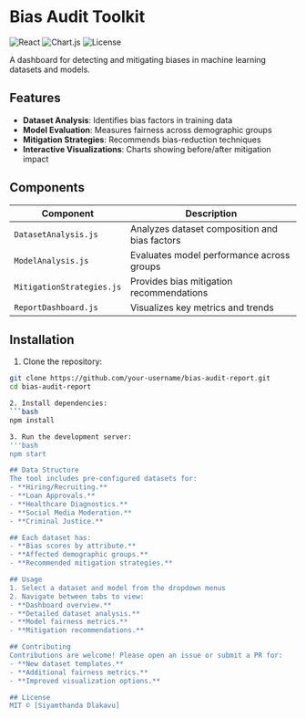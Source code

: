 # Bias Audit Toolkit

![React](https://img.shields.io/badge/React-18.2.0-blue)
![Chart.js](https://img.shields.io/badge/Chart.js-3.9.1-green)
![License](https://img.shields.io/badge/license-MIT-brightgreen)

A dashboard for detecting and mitigating biases in machine learning datasets and models.

## Features

- **Dataset Analysis**: Identifies bias factors in training data
- **Model Evaluation**: Measures fairness across demographic groups
- **Mitigation Strategies**: Recommends bias-reduction techniques
- **Interactive Visualizations**: Charts showing before/after mitigation impact

## Components

| Component | Description |
|-----------|-------------|
| `DatasetAnalysis.js` | Analyzes dataset composition and bias factors |
| `ModelAnalysis.js` | Evaluates model performance across groups |
| `MitigationStrategies.js` | Provides bias mitigation recommendations |
| `ReportDashboard.js` | Visualizes key metrics and trends |

## Installation

1. Clone the repository:
```bash
git clone https://github.com/your-username/bias-audit-report.git
cd bias-audit-report

2. Install dependencies:
```bash
npm install

3. Run the development server:
'''bash
npm start

## Data Structure
The tool includes pre-configured datasets for:
- **Hiring/Recruiting.**
- **Loan Approvals.**
- **Healthcare Diagnostics.**
- **Social Media Moderation.**
- **Criminal Justice.**

## Each dataset has:
- **Bias scores by attribute.**
- **Affected demographic groups.**
- **Recommended mitigation strategies.**

## Usage
1. Select a dataset and model from the dropdown menus
2. Navigate between tabs to view:
- **Dashboard overview.**
- **Detailed dataset analysis.**
- **Model fairness metrics.**
- **Mitigation recommendations.**

## Contributing
Contributions are welcome! Please open an issue or submit a PR for:
- **New dataset templates.**
- **Additional fairness metrics.**
- **Improved visualization options.**

## License
MIT © [Siyamthanda Dlakavu]
